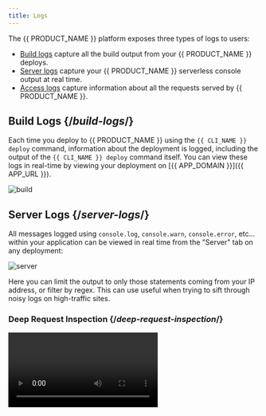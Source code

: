 ```yaml
---
title: Logs
---
```


The {{ PRODUCT_NAME }} platform exposes three types of logs to users:

- [Build logs](#build-logs) capture all the build output from your {{ PRODUCT_NAME }} deploys.
- [Server logs](#server-logs) capture your {{ PRODUCT_NAME }} serverless console output at real time.
- [Access logs](#access-logs) capture information about all the requests served by {{ PRODUCT_NAME }}.

## Build Logs {/*build-logs*/}

Each time you deploy to {{ PRODUCT_NAME }} using the `{{ CLI_NAME }} deploy` command, information about the deployment is logged, including the output of the `{{ CLI_NAME }} deploy` command itself. You can view these logs in real-time by viewing your deployment on [{{ APP_DOMAIN }}]({{ APP_URL }}).

![build](/images/logs/build.png)

## Server Logs {/*server-logs*/}

All messages logged using `console.log`, `console.warn`, `console.error`, etc... within your application can be viewed in real time from the "Server" tab on any deployment:

![server](/images/logs/server.png)

Here you can limit the output to only those statements coming from your IP address, or filter by regex. This can use useful when trying to sift through noisy logs on high-traffic sites.

### Deep Request Inspection {/*deep-request-inspection*/}

<Video src="https://www.youtube.com/watch?v=M0KPpX89nO4"/>

By enabling Deep Request Inspection in your environment, you can also see the headers and body of every request and response served by your application via the {{ PRODUCT }} serverless cloud. You can also see each upstream API request made by your application. To enable Deep Request Inspection, navigate to the environment in the {{ PRODUCT }} Developer Console, select the configuration tab, click "Edit" and enable "Deep Request Inspection" in the Debugging section.

![Deep Request Inspection](/images/logs/http-request-logging.png)

Finally, activate the new environment configuration and tail the server logs on any deployment to see detailed information about every request served by that deployment.

## Setting up Log Aggregation Tools {/*setting-up-log-aggregation-tools*/}

{{ PRODUCT_NAME }} saves its logs to Amazon S3. Most log aggregation tools are able to ingest logs from S3. We attempt to link to the docs that explain how to ingest logs from S3 for each popular log aggregation tool below. Even if your tool is not listed, there's a good chance it can ingest logs from S3.

- Sematext | [[Logagent docs]](https://sematext.com/docs/logagent/)
- Sumo Logic | [[S3 ingest docs]](https://help.sumologic.com/03Send-Data/Sources/02Sources-for-Hosted-Collectors/Amazon-Web-Services/AWS-S3-Source)
- AWS Athena | [[docs]](https://aws.amazon.com/blogs/big-data/analyzing-data-in-s3-using-amazon-athena/)
- Splunk | [[S3 ingest docs]](https://docs.splunk.com/Documentation/AddOns/released/AWS/S3)
- Loggly | [[S3 ingest docs]](https://documentation.solarwinds.com/en/Success_Center/loggly/Content/admin/s3-ingestion-auto.htm)

## Access Logs {/*access-logs*/}

{{ PRODUCT_NAME }} [Enterprise tier]({{ WWW_URL }}/pricing) customers can receive streaming access logs that capture information about each request served by {{ PRODUCT_NAME }}. To do so refer to the "Access Logs" tab:

![access](/images/logs/access.png)

Note that if you are not an Enterprise tier customer you will see a message to contact support to upgrade your account.

Access logs contain the following fields:

### timestamp (number) {/*timestamp*/}

Millisecond resolution of the request start time in UNIX epoch.

### bld (string) {/*bld*/}

The application's build number processing this request. Example '1021'.

### eid (string) {/*eid*/}

The active environment ID in {{ PRODUCT_NAME }}.

_Available since {{ PRODUCT_NAME }} v2.9.0._

### ev (number) {/*ev*/}

The active environment version number. Example 95 (number).

### ip (string) {/*ip*/}

IP of the most downstream client, determined either through XFF or by reading socket information.

### met (string) {/*met*/}

HTTP method.

### hh (string) {/*hh*/}

Host header as received from the downstream.

### url (string) {/*url*/}

HTTP path.

### h2 (string) {/*h2*/}

Flag indicating whether downstream connection is http/2 or not. Can be '0' or '1'.

### psh (number) {/*psh*/}

Flag indicating whether this request is an http/2 server-side push or not. Can be 0 or 1.

### code (string) {/*code*/}

HTTP response status code.

### ic (integer) {/*ic*/}

Flag indicating whether this request was cacheable even in theory. Can be 0 or 1.

### cc (string) {/*cc*/}

Country code per geo-location.

### s_rq (number) {/*s_rq*/}

Size of the request in bytes.

### s_rs (number) {/*s_rs*/}

Size of the response in bytes.

### ds (string) {/*ds*/}

Destination, determined by split testing rules, if any; if no rules, the value is left as the default router.

### be (string) {/*be*/}

Backend, determined by the routing rules. The names come from the `backends` structure exported from your `{{ CONFIG_FILE }}` file.

### bk (string) {/*bk*/}

Split testing bucket cookie value.

### zip (string) {/*zip*/}

Flag indicating whether the response is compressed or not. Can be '0' or '1'.

### rid (string) {/*rid*/}

Unique request ID.

### waf (string) {/*waf*/}

WAF security state: geo for geo blocking, bl for block list, `dl-{list name}` for dynamic lists
if the request was blocked; wl for allow list, by for bypass if the request was passed.

### sh (number) {/*sh*/}

Flag indicating whether the request was shielded. Can be 0 or 1.

### dv (string) {/*dv*/}

Device type desktop, smartphone, tablet, mobile.

### vn (string) {/*vn*/}

Vendor: apple, microsoft, android.

### br (string) {/*br*/}

Browser: chrome, safari, firefox.

### bot (number) {/*bot*/}

Flag indicating whether the request was made by a bot. Can be 0 or 1.

### er (number) {/*er*/}

Flag indicating whether the request was responded from edge (not true for cache hits, just for synthetic requests). Can be 0 or 1.

### clv (number) {/*clv*/}

Cache level on which the request was responded or 0 if it was a miss. Possible values are 0 - miss, 1 - Level 1 hit (edge), 2 - level 2 hit (global).

### stl (number) {/*stl*/}

Indicates if the response was stale or not. Can be 0 or 1.

### done (string) {/*done*/}

Flag indicating if the response has completed (analogous to 499 in Nginx). '0' or '1'.

### cs (string) {/*cs*/}

[Caching status](/applications/caching#section_why_is_my_response_not_being_cached_) (why something was or wasn't cached).

### ct (string) {/*ct*/}

Response content type.

### xmr (string) {/*xmr*/}

Request header {{ HEADER_PREFIX }}-matched-routes, logs all routes matched and is required to order the routes table in caching metrics.

### rfr (string) {/*rfr*/}

Referrer request header (note the misspelling per HTTP standard).

### ua (string) {/*ua*/}

User agent.

### xmt (string) {/*xmt*/}

Response [{{ HEADER_PREFIX }}-t](/applications/response_headers#section_structure_of_) header with different critical path timings.
Example: 'eh=4,ect=2,ecc=hit'.

### xut (string) {/*xut*/}

Response {{ HEADER_PREFIX }}-user-t header with different user [performance](/applications/performance) metrics.
Example: fetch:/path=123

### xms (string) {/*xms*/}

Response {{ HEADER_PREFIX }}-status header with different critical path status codes. Example: 'eh=200,ed=200,gh=200,gd=200,p=200,w=200'.

### pre (number or not present) {/*pre*/}

If {{ COOKIE_PREFIX }}\_prefetch parameter was specified value of 1, otherwise not present.

### uv (string) {/*uv*/}

Upstream response's `vary` header value.

### bip (string) {/*bip*/}

IP of the backend that responded to the request.

### hrid (string) {/*hrid*/}

Request ID of the response hit in the cache. Corresponds to [`{{ HEADER_PREFIX }}-hit-request-id`](response_headers#section_general_headers) response header.

### ac (string) {/*ac*/}

Accept-Encoding header value. Example: 'gzip'.

### asn (string) {/*asn*/}

The ASN for the (Autonomous System Number) for this IP.
Example: '20940'.

### ce (string) {/*ce*/}

The normalized value of content encoding header as used by edge. Example: 'gzip'.

### ckh (string) {/*ckh*/}

Cache key hash.

### cv (string) {/*cv*/}

Edgio edge compiler version. Example '1.7.3'.

### cy (string) {/*cy*/}

City name per geo-location. Example: 'new york'.

### jwt (string) {/*jwt*/}

Value of the recommended action per JWT parsing. Can be one of "", "blocked", "permit", "redirect".

### lo (string) {/*lo*/}

Geographical longitude per geo-location. Example '-73.98'.

### lt (string) {/*lt*/}

Geographical latitude per geo-location. Example '40.76'.

### lp (number) {/*lp*/}

Flag indicating if loading page was served during incremental static rendering. Can be 0 or 1 (number).

### pc (string) {/*pc*/}

Postal code per geo-location. Example: '10020'

### prl (number) {/*prl*/}

Flag indicating if this was a preload request. Can be 0 or 1.

### prod (number) {/*prod*/}

Indicates whether this request belongs to the production environment. Can be 0 or 1 (number).

### sc (string) {/*sc*/}

State code as per geo-location
Example: 'NY'

### sec (string) {/*sec*/}

Security - set to "ip_block_list" if blocked by IP or "country_block_list" if blocked by country code on the edge.

### ssl (number) {/*ssl*/}

A flag that indicates whether the request was done on HTTPS protocol. Can be 0 or 1.

### t (string) {/*t*/}

Same as `xmt`.

### v (string) {/*v*/}

Layer0/Edgio platform version. Example: '4.19.3'

### wafv (string) {/*wafv*/}

Version of the WAF. Can be an empty string if WAF was not enabled, otherwise the version of the WAF (like 'WAF-1,2').

### xff (string) {/*xff*/}

The value of the header 'x-forwarded-for'.
